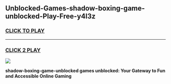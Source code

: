 
## Unblocked-Games-shadow-boxing-game-unblocked-Play-Free-y4l3z
<h3>
<a href="https://premium76.site?title=shadow-boxing-game-unblocked&ref=21A">CLICK TO PLAY</a></h3>
<hr>

<h3>
<a href="https://premium76.site?title=shadow-boxing-game-unblocked&ref=21A">CLICK 2 PLAY</a>
  
</h3>

<a href="https://premium76.site?title=shadow-boxing-game-unblocked&ref=21A"><img src="https://clearcache.store/games.png"></a>


**shadow-boxing-game-unblocked games unblocked: Your Gateway to Fun and Accessible Online Gaming**
